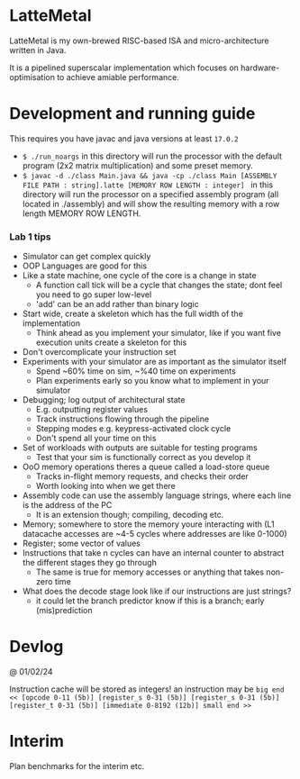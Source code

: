 # LatteMetal

LatteMetal is my own-brewed RISC-based ISA and micro-architecture written in Java. 

It is a pipelined superscalar implementation which focuses on hardware-optimisation to achieve amiable performance.

# Development and running guide

This requires you have javac and java versions at least ``17.0.2``

- ``$ ./run_noargs`` in this directory will run the processor with the default program (2x2 matrix multiplication) and some preset memory.
- ``$ javac -d ./class Main.java && java -cp ./class Main [ASSEMBLY FILE PATH : string].latte [MEMORY ROW LENGTH : integer] `` in this directory will run the processor on a specified assembly program (all located in ./assembly) and will show the resulting memory with a row length MEMORY ROW LENGTH. 
	

### Lab 1 tips 

- Simulator can get complex quickly 
- OOP Languages are good for this 
- Like a state machine, one cycle of the core is a change in state
  - A function call tick will be a cycle that changes the state; dont feel you need to go super low-level
  - 'add' can be an add rather than binary logic
- Start wide, create a skeleton which has the full width of the implementation
  - Think ahead as you implement your simulator, like if you want five execution units create a skeleton for this
- Don't overcomplicate your instruction set 
- Experiments with your simulator are as important as the simulator itself 
  - Spend ~60% time on sim, ~%40 time on experiments 
  - Plan experiments early so you know what to implement in your simulator 
- Debugging; log output of architectural state
  - E.g. outputting register values 
  - Track instructions flowing through the pipeline 
  - Stepping modes e.g. keypress-activated clock cycle 
  - Don't spend all your time on this 
- Set of workloads with outputs are suitable for testing programs 
  - Test that your sim is functionally correct as you develop it
- OoO memory operations theres a queue called a load-store queue 
  - Tracks in-flight memory requests, and checks their order
  - Worth looking into when we get there 
- Assembly code can use the assembly language strings, where each line is the address of the PC
  - It is an extension though; compiling, decoding etc. 
- Memory; somewhere to store the memory youre interacting with (L1 datacache accesses are ~4-5 cycles where addresses are like 0-1000)
- Register; some vector of values 
- Instructions that take n cycles can have an internal counter to abstract the different stages they go through
  - The same is true for memory accesses or anything that takes non-zero time
- What does the decode stage look like if our instructions are just strings?
  - it could let the branch predictor know if this is a branch; early (mis)prediction

# Devlog

@ 01/02/24

Instruction cache will be stored as integers! 
an instruction may be 
``big end << [opcode 0-11 (5b)] [register_s 0-31 (5b)] [register_s 0-31 (5b)] [register_t 0-31 (5b)] [immediate 0-8192 (12b)] small end >>``

# Interim

Plan benchmarks for the interim etc.
